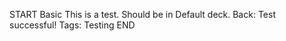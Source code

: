 <!-- CARD -->
START
Basic
This is a test. Should be in Default deck.
Back: Test successful!
Tags: Testing
END
